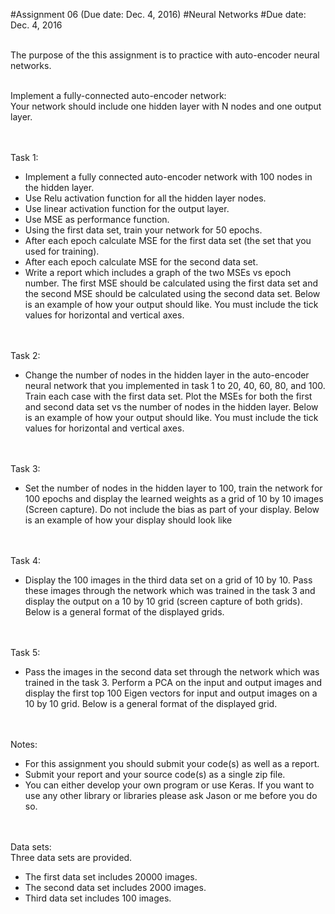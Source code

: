 #Assignment 06 (Due date: Dec. 4, 2016)
#Neural Networks
#Due date: Dec. 4, 2016


<br/>The purpose of the this assignment is to practice with auto-encoder neural networks.
 
<br/>Implement a fully-connected auto-encoder network:
<br/>Your network should include one hidden layer with N nodes and one output layer.
 
<br/><br/>Task 1:
* Implement a fully connected auto-encoder network with 100 nodes in the hidden layer.
* Use Relu activation function for all the hidden layer nodes.
* Use linear activation function for the output layer.
* Use MSE as performance function.
* Using the first data set, train your network for 50 epochs.
* After each epoch calculate MSE for the first data set (the set that you used for training).
* After each epoch calculate MSE for the second data set.
* Write a report which includes a graph of the two MSEs vs epoch number. The first MSE should be calculated using the first data set and the second MSE should be calculated using the second data set. Below is an example of how your output should like. You must include the tick values for horizontal and vertical axes.

<br/><br/>Task 2:
* Change the number of nodes in the hidden layer in the auto-encoder neural network that you implemented in task 1 to 20, 40, 60, 80, and 100. Train each case with the first data set. Plot the MSEs for both the first and second data set vs the number of nodes in the hidden layer. Below is an example of how your output should like. You must include the tick values for horizontal and vertical axes.

<br/><br/>Task 3:
* Set the number of nodes in the hidden layer to 100, train the network for 100 epochs and display the learned weights as a grid of 10 by 10 images (Screen capture). Do not include the bias as part of your display. Below is an example of how your display should look like

<br/><br/>Task 4:
* Display the 100 images in the third data set on a grid of 10 by 10. Pass these images through the network which was trained in the task 3 and display the output on a 10 by 10 grid (screen capture of both grids). Below is a general format of the displayed grids.

<br/><br/>Task 5:
* Pass the images in the second data set through the network which was trained in the task 3. Perform a PCA on the input and output images and display the first top 100 Eigen vectors for input and output images on a 10 by 10 grid. Below is a general format of the displayed grid.

<br/><br/>Notes:
* For this assignment you should submit your code(s) as well as a report. 
* Submit your report and your source code(s) as a single zip file.
* You can either develop your own program or use Keras. If you want to use any other library or libraries please ask Jason or me before you do so.   
 
<br/><br/>Data sets:
<br/>Three data sets are provided. 
* The first data set includes 20000 images.  
* The second data set includes 2000 images.
* Third data set includes 100 images.
